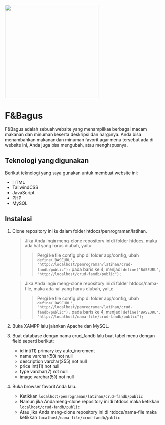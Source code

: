 <img src="https://github.com/harybagus/crud-fandb/assets/126042692/e820c438-ef1d-4b62-bf70-af60ef58dc4a" width="300">

# F&Bagus
F&Bagus adalah sebuah website yang menampilkan berbagai macam makanan dan minuman beserta deskripsi dan harganya.
Anda bisa menambahkan makanan dan minuman favorit agar menu tersebut ada di website ini, Anda juga bisa mengubah, atau menghapusnya.

## Teknologi yang digunakan
Berikut teknologi yang saya gunakan untuk membuat website ini:
* HTML
* TailwindCSS
* JavaScript
* PHP
* MySQL

## Instalasi
1. Clone repository ini ke dalam folder htdocs/pemrograman/latihan.
   > Jika Anda ingin meng-clone repository ini di folder htdocs, maka ada hal yang harus diubah, yaitu:
     >> Pergi ke file config.php di folder app/config, ubah `define('BASEURL', "http://localhost/pemrograman/latihan/crud-fandb/public");` pada baris ke 4, menjadi `define('BASEURL', "http://localhost/crud-fandb/public");`

   > Jika Anda ingin meng-clone repository ini di folder htdocs/nama-file, maka ada hal yang harus diubah, yaitu:
     >> Pergi ke file config.php di folder app/config, ubah `define('BASEURL', "http://localhost/pemrograman/latihan/crud-fandb/public");` pada baris ke 4, menjadi `define('BASEURL', "http://localhost/nama-file/crud-fandb/public");`
2. Buka XAMPP lalu jalankan Apache dan MySQL.
3. Buat database dengan nama crud_fandb lalu buat tabel menu dengan field seperti berikut:
   * id int(11) primary key auto_increment
   * name varchar(50) not null
   * description varchar(255) not null
   * price int(11) not null
   * type varchar(7) not null
   * image varchar(50) not null
4. Buka browser favorit Anda lalu..
   * Ketikkan `localhost/pemrograman/latihan/crud-fandb/public`
   * Namun jika Anda meng-clone repository ini di htdocs maka ketikkan `localhost/crud-fandb/public`
   * Atau jika Anda meng-clone repository ini di htdocs/nama-file maka ketikkan `localhost/nama-file/crud-fandb/public`
